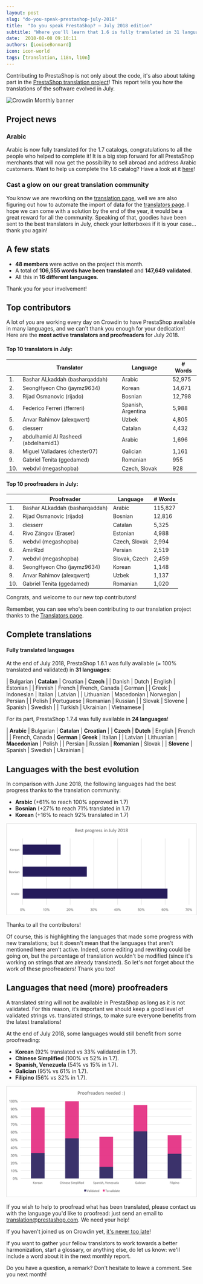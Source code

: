 ```yaml
---
layout: post
slug: "do-you-speak-prestashop-july-2018"
title:  "Do you speak PrestaShop? – July 2018 edition"
subtitle: "Where you'll learn that 1.6 is fully translated in 31 languages"
date:  2018-08-08 09:10:11
authors: [LouiseBonnard]
icon: icon-world
tags: [translation, i18n, l10n]
---
```


Contributing to PrestaShop is not only about the code, it's also about taking part in the [PrestaShop translation project](https://crowdin.com/project/prestashop-official)! This report tells you how the translations of the software evolved in July.

![Crowdin Monthly banner](/assets/images/2017/04/DYSpeakPS.jpg)

## Project news


### Arabic

Arabic is now fully translated for the 1.7 catalogs, congratulations to all the people who helped to complete it! It is a big step forward for all PrestaShop merchants that will now get the possibility to sell abroad and address Arabic customers. Want to help us complete the 1.6 catalog? Have a look at it [here](https://crowdin.com/project/prestashop-official/ar#)!


### Cast a glow on our great translation community

You know we are reworking on the [translation page](https://www.prestashop.com/en/translations), well we are also figuring out how to automate the import of data for the [translators page](http://translators.prestashop.com). I hope we can come with a solution by the end of the year, it would be a great reward for all the community. Speaking of that, goodies have been sent to the best translators in July, check your letterboxes if it is your case… thank you again!


## A few stats
 
* **48 members** were active on the project this month.
* A total of **106,555 words have been translated** and **147,649 validated**.
* All this in **16 different languages**.
 
Thank you for your involvement!
 
 
## Top contributors
 
A lot of you are working every day on Crowdin to have PrestaShop available in many languages, and we can't thank you enough for your dedication! Here are the **most active translators and proofreaders** for July 2018.
 
#### Top 10 translators in July:
 
| |Translator | Language | # Words
|-|---------- | -------- | ----------------
 1. | Bashar ALkaddah (basharqaddah) | Arabic | 52,975
 2. | SeongHyeon Cho (jaymz9634) | Korean | 14,671
 3. | Rijad Osmanovic (rijado) | Bosnian | 12,798
 4. | Federico Ferreri (fferreri) | Spanish, Argentina | 5,988
 5. | Anvar Rahimov (alexqwert) | Uzbek | 4,805
 6. | diesserr | Catalan | 4,432
 7. | abdulhamid Al Rasheedi (abdelhamid1) | Arabic | 1,696
 8. | Miguel Valladares (chester07) | Galician | 1,161
 9. | Gabriel Tenita (ggedamed) | Romanian | 955
10. | webdvl (megashopba) | Czech, Slovak | 928
 
 
#### Top 10 proofreaders in July:
 
| | Proofreader | Language | # Words
|-| ---------- | -------- | ----------------
 1. | Bashar ALkaddah (basharqaddah) | Arabic | 115,827
 2. | Rijad Osmanovic (rijado) | Bosnian | 12,816
 3. | diesserr | Catalan | 5,325
 4. | Rivo Zängov (Eraser) | Estonian | 4,988
 5. | webdvl (megashopba) | Czech, Slovak | 2,994
 6. | AmirRzd | Persian | 2,519
 7. | webdvl (megashopba) | Slovak, Czech | 2,459
 8. | SeongHyeon Cho (jaymz9634) | Korean | 1,148
 9. | Anvar Rahimov (alexqwert) | Uzbek | 1,137
10. | Gabriel Tenita (ggedamed) | Romanian | 1,020
 
Congrats, and welcome to our new top contributors!
 
Remember, you can see who's been contributing to our translation project thanks to the [Translators page](http://translators.prestashop.com/).
 
 
## Complete translations
 
#### Fully translated languages
 
At the end of July 2018, PrestaShop 1.6.1 was fully available (= 100% translated and validated) in **31 languages**:
 
| Bulgarian | **Catalan** | Croatian | **Czech** |
| Danish | Dutch | English | Estonian | 
| Finnish | French | French, Canada | German | 
| Greek | Indonesian | Italian | Latvian | 
| Lithuanian | Macedonian | Norwegian | Persian | 
| Polish | Portuguese | Romanian | Russian | 
| Slovak | Slovene | Spanish | Swedish | 
| Turkish | Ukrainian | Vietnamese |
 
For its part, PrestaShop 1.7.4 was fully available in **24 languages**!
 
| **Arabic** | Bulgarian | **Catalan** | **Croatian** |
| **Czech** | **Dutch** | English | French |
| French, Canada | **German** | **Greek** | Italian |
| Latvian | Lithuanian | **Macedonian** | Polish |
| Persian | Russian | **Romanian** | Slovak |
| **Slovene** | Spanish | Swedish | Ukrainian |
 
 
## Languages with the best evolution
 
In comparison with June 2018, the following languages had the best progress thanks to the translation community:
 
* **Arabic** (+61% to reach 100% approved in 1.7)
* **Bosnian** (+27% to reach 71% translated in 1.7)
* **Korean** (+16% to reach 92% translated in 1.7)
 
![Best translation progress for July 2018](/assets/images/2018/08/Build-Crowdin-progress-July18.png)
 
Thanks to all the contributors!
 
Of course, this is highlighting the languages that made some progress with new translations; but it doesn't mean that the languages that aren't mentioned here aren't active. Indeed, some editing and rewriting could be going on, but the percentage of translation wouldn't be modified (since it's working on strings that are already translated). So let's not forget about the work of these proofreaders! Thank you too!
 
 
## Languages that need (more) proofreaders
 
A translated string will not be available in PrestaShop as long as it is not validated. For this reason, it’s important we should keep a good level of validated strings vs. translated strings, to make sure everyone benefits from the latest translations!
 
At the end of July 2018, some languages would still benefit from some proofreading:
 
* **Korean** (92% translated vs 33% validated in 1.7).
* **Chinese Simplified** (100% vs 52% in 1.7).
* **Spanish, Venezuela** (54% vs 15% in 1.7).
* **Galician** (95% vs 61% in 1.7).
* **Filipino** (56% vs 32% in 1.7).
 
![Languages that need proofreading](/assets/images/2018/08/Build-Crowdin-proofreading-July18.png)
 
If you wish to help to proofread what has been translated, please contact us with the language you'd like to proofread: just send an email to translation@prestashop.com. We need your help! 
 
If you haven't joined us on Crowdin yet, [it's never too late](https://crowdin.com/project/prestashop-official)!
 
If you want to gather your fellow translators to work towards a better harmonization, start a glossary, or anything else, do let us know: we'll include a word about it in the next monthly report.
 
Do you have a question, a remark? Don't hesitate to leave a comment. See you next month!
